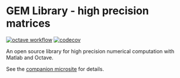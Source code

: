 # GEM Library - high precision matrices

[![octave workflow](https://github.com/gem-library/gem/actions/workflows/octave-tests.yml/badge.svg?branch=master)](https://github.com/gem-library/gem/actions/workflows/octave-tests.yml?query=branch%3Amaster) [![codecov](https://codecov.io/gh/gem-library/gem/branch/master/graph/badge.svg)](https://codecov.io/gh/gem-library/gem)

An open source library for high precision numerical computation with Matlab and Octave.

See the [companion microsite](https://gem-library.github.io) for details.
